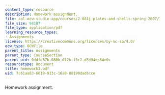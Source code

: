 ```yaml
---
content_type: resource
description: Homework assignment.
file: /ol-ocw-studio-app/courses/2-081j-plates-and-shells-spring-2007/7c61aa836619913c16a808190dad6cce_homework3.pdf
file_size: 98187
file_type: application/pdf
learning_resource_types:
- Assignments
license: https://creativecommons.org/licenses/by-nc-sa/4.0/
ocw_type: OCWFile
parent_title: Assignments
parent_type: CourseSection
parent_uid: 0ddfd37b-088b-012b-f3c2-d5d94ee84e0c
resourcetype: Document
title: homework3.pdf
uid: 7c61aa83-6619-913c-16a8-08190dad6cce
---
```

Homework assignment.